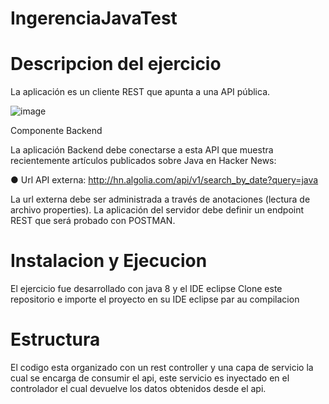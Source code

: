 # IngerenciaJavaTest
# Descripcion del ejercicio
La aplicación es un cliente REST que apunta a una API pública.

![image](https://user-images.githubusercontent.com/65741905/150238204-eda06078-12cc-4727-ad08-25a382996620.png)

Componente Backend

La aplicación Backend debe conectarse a esta API que muestra recientemente artículos publicados sobre Java en Hacker News:


●	Url API externa: http://hn.algolia.com/api/v1/search_by_date?query=java


La url externa debe ser administrada a través de anotaciones (lectura de archivo properties).
La aplicación del servidor debe definir un endpoint REST que será probado con POSTMAN.

# Instalacion y Ejecucion 

El ejercicio fue desarrollado con java 8 y el IDE eclipse 
Clone este repositorio e importe el proyecto en su IDE eclipse par au compilacion

# Estructura
El codigo esta organizado con un rest controller y una capa de servicio la cual se encarga de consumir el api, este servicio es inyectado en el controlador el cual devuelve los datos obtenidos desde el api.
